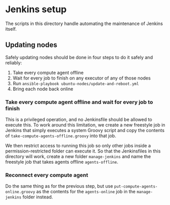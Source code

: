 # Jenkins setup

The scripts in this directory handle automating the maintenance of Jenkins
itself.

## Updating nodes

Safely updating nodes should be done in four steps to do it safely and reliably:

1. Take every compute agent offline
1. Wait for every job to finish on any executor of any of those nodes
1. Run `ansible-playbook ubuntu-nodes/update-and-reboot.yml`
1. Bring each node back online

### Take every compute agent offline and wait for every job to finish

This is a privileged operation, and no Jenkinsfile should be allowed to
execute this. To work around this limitation, we create a new freestyle job in
Jenkins that simply executes a system Groovy script and copy the contents of
`take-compute-agents-offline.groovy` into that job.

We then restrict access to running this job so only other jobs inside a
permission-restricted folder can execute it. So that the Jenkinsfiles in this
directory will work, create a new folder `manage-jenkins` and name the freestyle
job that takes agents offline `agents-offline`.

### Reconnect every compute agent

Do the same thing as for the previous step, but use
`put-compute-agents-online.groovy` as the contents for the `agents-online` job
in the `manage-jenkins` folder instead.
